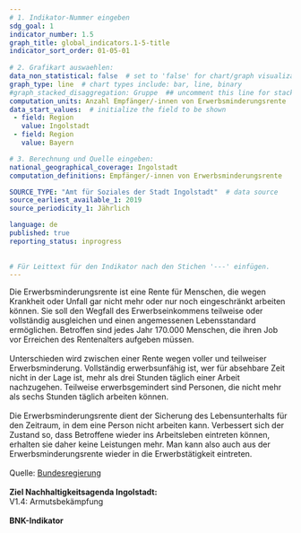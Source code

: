 ```yaml
---
# 1. Indikator-Nummer eingeben 
sdg_goal: 1 
indicator_number: 1.5
graph_title: global_indicators.1-5-title
indicator_sort_order: 01-05-01
 
# 2. Grafikart auswaehlen: 
data_non_statistical: false  # set to 'false' for chart/graph visualization 
graph_type: line  # chart types include: bar, line, binary 
#graph_stacked_disaggregation: Gruppe  ## uncomment this line for stacked bars. eplace 'Geschlecht' with the field of aggregation. 
computation_units: Anzahl Empfänger/-innen von Erwerbsminderungsrente 
data_start_values:  # initialize the field to be shown  
 - field: Region 
   value: Ingolstadt 
 - field: Region 
   value: Bayern 

# 3. Berechnung und Quelle eingeben: 
national_geographical_coverage: Ingolstadt
computation_definitions: Empfänger/-innen von Erwerbsminderungsrente

SOURCE_TYPE: "Amt für Soziales der Stadt Ingolstadt"  # data source  
source_earliest_available_1: 2019
source_periodicity_1: Jährlich

language: de   
published: true 
reporting_status: inprogress
 
 
# Für Leittext für den Indikator nach den Stichen '---' einfügen. 
---
```

Die Erwerbsminderungsrente ist eine Rente für Menschen, die wegen Krankheit oder Unfall gar nicht mehr oder nur noch eingeschränkt arbeiten können. Sie soll den Wegfall des Erwerbseinkommens teilweise oder vollständig ausgleichen und einen angemessenen Lebensstandard ermöglichen. Betroffen sind jedes Jahr 170.000 Menschen, die ihren Job vor Erreichen des Rentenalters aufgeben müssen.<br>
<br>
Unterschieden wird zwischen einer Rente wegen voller und teilweiser Erwerbsminderung. Vollständig erwerbsunfähig ist, wer für absehbare Zeit nicht in der Lage ist, mehr als drei Stunden täglich einer Arbeit nachzugehen. Teilweise erwerbsgemindert sind Personen, die nicht mehr als sechs Stunden täglich arbeiten können.<br> 
<br>
Die Erwerbsminderungsrente dient der Sicherung des Lebensunterhalts für den Zeitraum, in dem eine Person nicht arbeiten kann. Verbessert sich der Zustand so, dass Betroffene wieder ins Arbeitsleben eintreten können, erhalten sie daher keine Leistungen mehr. Man kann also auch aus der Erwerbsminderungsrente wieder in die Erwerbstätigkeit eintreten.<br> 
<br>
Quelle: <a href="https://www.bundesregierung.de/breg-de/themen/arbeit-und-soziales/rund-um-die-rente/faq-erwerbsminderungsrenten-2266870">Bundesregierung</a><br>
<br>
<b>Ziel Nachhaltigkeitsagenda Ingolstadt:</b><br>
V1.4: Armutsbekämpfung<br>
<br>
<b>BNK-Indikator</b>
